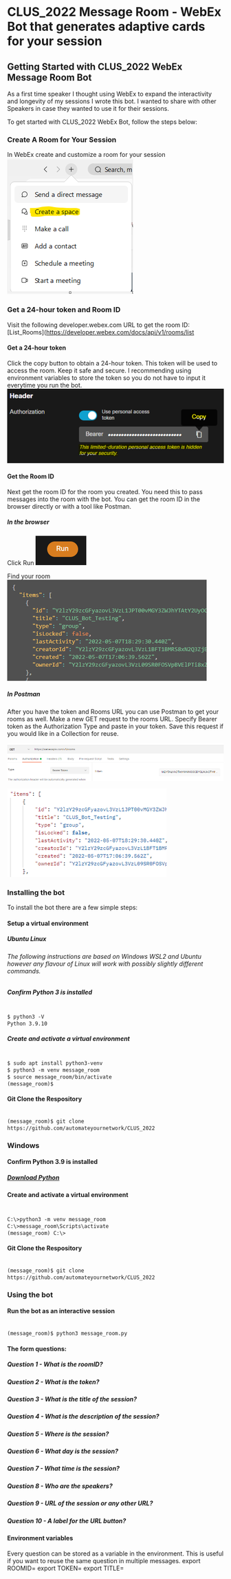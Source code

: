 # CLUS_2022 Message Room - WebEx Bot that generates adaptive cards for your session

## Getting Started with CLUS_2022 WebEx Message Room Bot
As a first time speaker I thought using WebEx to expand the interactivity and longevity of my sessions I wrote this bot. I wanted to share with other Speakers in case they wanted to use it for their sessions. 

To get started with CLUS_2022 WebEx Bot, follow the steps below:
### Create A Room for Your Session
In WebEx create and customize a room for your session
![Create a WebEx Space](readme/001_create_space.png)

### Get a 24-hour token and Room ID
Visit the following developer.webex.com URL to get the room ID:
[List_Rooms](https://developer.webex.com/docs/api/v1/rooms/list

#### Get a 24-hour token
Click the copy button to obtain a 24-hour token. This token will be used to access the room. Keep it safe and secure. I recommending using environment variables to store the token so you do not have to input it everytime you run the bot.
![Create a WebEx Space](readme/002_get_webex_token.png)

#### Get the Room ID
Next get the room ID for the room you created. You need this to pass messages into the room with the bot. You can get the room ID in the browser directly or with a tool like Postman.

##### In the browser 
Click Run
![Get Rooms - Run](readme/003_run_in_browser01.png)

Find your room
![Get Rooms - Find your Room](readme/003_run_in_browser02.png)
##### In Postman
After you have the token and Rooms URL you can use Postman to get your rooms as well. Make a new GET request to the rooms URL. Specify Bearer token as the Authorization Type and paste in your token. Save this request if you would like in a Collection for reuse. 

![Setup Postman](readme/004_run_in_postman01.png)

![Find Your Room](readme/004_run_in_postman02.png)
### Installing the bot
To install the bot there are a few simple steps:
#### Setup a virtual environment
##### Ubuntu Linux 
###### The following instructions are based on Windows WSL2 and Ubuntu however any flavour of Linux will work with possibly slightly different commands.

##### Confirm Python 3 is installed

#####
```console

$ python3 -V
Python 3.9.10

```

##### Create and activate a virtual environment

#####
```console

$ sudo apt install python3-venv
$ python3 -m venv message_room
$ source message_room/bin/activate
(message_room)$

```
#### Git Clone the Respository
```console

(message_room)$ git clone https://github.com/automateyournetwork/CLUS_2022

```
### Windows

#### Confirm Python 3.9 is installed
##### [Download Python](https://python.org)
#### Create and activate a virtual environment
#####
```console

C:\>python3 -m venv message_room
C:\>message_room\Scripts\activate
(message_room) C:\>

```
#### Git Clone the Respository
```console

(message_room)$ git clone https://github.com/automateyournetwork/CLUS_2022

```
### Using the bot
#### Run the bot as an interactive session
```console

(message_room)$ python3 message_room.py

```
#### The form questions:
##### Question 1 - What is the roomID?
##### Question 2 - What is the token?
##### Question 3 - What is the title of the session?
##### Question 4 - What is the description of the session?
##### Question 5 - Where is the session?
##### Question 6 - What day is the session?
##### Question 7 - What time is the session?
##### Question 8 - Who are the speakers?
##### Question 9 - URL of the session or any other URL?
##### Question 10 - A label for the URL button?
#### Environment variables
Every question can be stored as a variable in the environment. This is useful if you want to reuse the same question in multiple messages.
export ROOMID=<roomID>
export TOKEN=<token>
export TITLE=<title>
export DESCRIPTION=<description>
export LOCATION=<location>
export DATE=<date>
export TIME=<time>
export SPEAKERS=<speakers>
export URL=<url>
export URL_LABEL=<url_label>